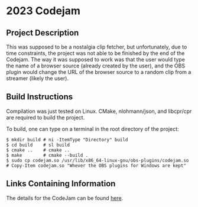 # 2023 Codejam

## Project Description

This was supposed to be a nostalgia clip fetcher, but unfortunately, due to time constraints,
the project was not able to be finished by the end of the Codejam. The way it was supposed
to work was that the user would type the name of a browser source (already created by the user),
and the OBS plugin would change the URL of the browser source to a random clip from a streamer
(likely the user).

## Build Instructions
Compilation was just tested on Linux. CMake, nlohmann/json, and libcpr/cpr are required to build
the project.

To build, one can type on a terminal in the root directory of the project:
```
$ mkdir build # ni -ItemType "Directory" build
$ cd build    # sl build
$ cmake ..    # cmake ..
$ make        # cmake --build .
$ sudo cp codejam.so /usr/lib/x86_64-linux-gnu/obs-plugins/codejam.so   # Copy-Item codejam.so "Whever the OBS plugins for Windows are kept"

```

## Links Containing Information
The details for the CodeJam can be found [here](https://codejam.timeenjoyed.dev/).

